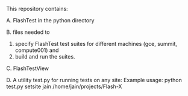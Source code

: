 This repository contains:

A. FlashTest in the python directory 

B. files needed to
   1) specify FlashTest test suites for different machines (gce, summit, compute001) and
   2) build and run the suites.

C. FlashTestView

D. A utility test.py for running tests on any site:
   Example usage: python test.py setsite jain /home/jain/projects/Flash-X
